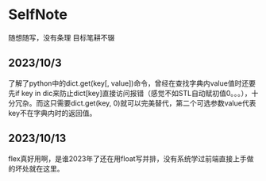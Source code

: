 # SelfNote
随想随写，没有条理
目标笔耕不辍

## 2023/10/3
了解了python中的dict.get(key[, value])命令，曾经在查找字典内value值时还要先if key in dic来防止dict[key]直接访问报错（感觉不如STL自动赋初值0。。。），十分冗杂。而这只需要dict.get(key, 0)就可以完美替代，第二个可选参数value代表key不在字典内时的返回值。

## 2023/10/13
flex真好用啊，是谁2023年了还在用float写并排，没有系统学过前端直接上手做的坏处就在这里。
